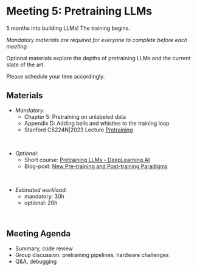 # Meeting 5: Pretraining LLMs

5 months into building LLMs! The training begins.

*Mandatory materials are required for everyone to complete before each meeting.*

Optional materials explore the depths of pretraining LLMs and the current state of the art.

Please schedule your time accordingly.

## Materials

- *Mandatory*:
  - Chapter 5: Pretraining on unlabeled data
  - Appendix D: Adding bells and whistles to the training loop
  - Stanford CS224N|2023 Lecture [Pretraining](https://www.youtube.com/watch?v=DGfCRXuNA2w)

<br>

- *Optional*:
  - Short course: [Pretraining LLMs - DeepLearning.AI ](https://learn.deeplearning.ai/courses/pretraining-llms/lesson/1/introduction)
  - Blog-post: [New Pre-training and Post-training Paradigms](https://sebastianraschka.com/blog/2024/new-llm-pre-training-and-post-training.html)
  
<br>

- *Estimated workload*:
  - mandatory: 30h
  - optional: 20h

&nbsp;

## Meeting Agenda
- Summary, code review
- Group discussion: pretraining pipelines, hardware challenges
- Q&A, debugging